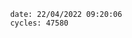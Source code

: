 

                date: 22/04/2022 09:20:06
                cycles: 47580

                         